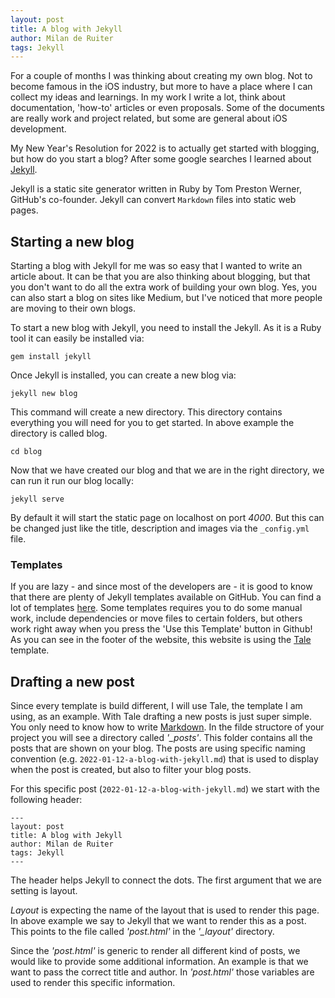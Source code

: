 ```yaml
---
layout: post
title: A blog with Jekyll
author: Milan de Ruiter
tags: Jekyll 
---
```


For a couple of months I was thinking about creating my own blog. Not to become famous in the iOS industry, but more to have a place where I can collect my ideas and learnings.
In my work I write a lot, think about documentation, 'how-to' articles or even proposals. Some of the documents are really work and project related, but some are general about iOS development.

My New Year's Resolution for 2022 is to actually get started with blogging, but how do you start a blog? After some google searches I learned about [Jekyll](https://jekyllrb.com). 

Jekyll is a static site generator written in Ruby by Tom Preston Werner, GitHub's co-founder. Jekyll can convert `Markdown` files into static web pages. 

## Starting a new blog

Starting a blog with Jekyll for me was so easy that I wanted to write an article about. It can be that you are also thinking about blogging, but that you don't want to do all the extra work of building your own blog. 
Yes, you can also start a blog on sites like Medium, but I've noticed that more people are moving to their own blogs. 

To start a new blog with Jekyll, you need to install the Jekyll. As it is a Ruby tool it can easily be installed via:
```
gem install jekyll
```

Once Jekyll is installed, you can create a new blog via:
```
jekyll new blog
```
This command will create a new directory. This directory contains everything you will need for you to get started.
In above example the directory is called blog. 
```
cd blog
```

Now that we have created our blog and that we are in the right directory, we can run it run our blog locally:
```
jekyll serve
```

By default it will start the static page on localhost on port *4000*. But this can be changed just like the title, description and images via the `_config.yml` file.

### Templates

If you are lazy - and since most of the developers are - it is good to know that there are plenty of Jekyll templates available on GitHub. You can find a lot of templates [here](https://github.com/topics/jekyll-theme). Some templates requires you to do some manual work, include dependencies or move files to certain folders, but others work right away when you press the 'Use this Template' button in Github! As you can see in the footer of the website, this website is using the [Tale](https://github.com/chesterhow/tale/) template. 

## Drafting a new post

Since every template is build different, I will use Tale, the template I am using, as an example. With Tale drafting a new posts is just super simple. You only need to know how to write [Markdown](https://en.wikipedia.org/wiki/Markdown).
In the filde structore of your project you will see a directory called *'_posts'*. This folder contains all the posts that are shown on your blog.
The posts are using specific naming convention (e.g. `2022-01-12-a-blog-with-jekyll.md`) that is used to display when the post is created, but also to filter your blog posts.

For this specific post (`2022-01-12-a-blog-with-jekyll.md`) we start with the following header:
```
---
layout: post
title: A blog with Jekyll
author: Milan de Ruiter
tags: Jekyll 
---
```

The header helps Jekyll to connect the dots. The first argument that we are setting is layout. 

_Layout_ is expecting the name of the layout that is used to render this page. In above example we say to Jekyll that we want to render this as a post. This points to the file called *'post.html'* in the *'_layout'* directory.

Since the *'post.html'* is generic to render all different kind of posts, we would like to provide some additional information. An example is that we want to pass the correct title and author.
In *'post.html'* those variables are used to render this specific information.